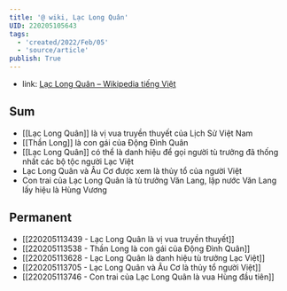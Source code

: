 ```yaml
---
title: '@ wiki, Lạc Long Quân'
UID: 220205105643
tags:
  - 'created/2022/Feb/05'
  - 'source/article'
publish: True
---
```

- link: [Lạc Long Quân – Wikipedia tiếng Việt](https://vi.wikipedia.org/wiki/L%E1%BA%A1c_Long_Qu%C3%A2n)

## Sum
- [[Lạc Long Quân]] là vị vua truyền thuyết của Lịch Sử Việt Nam
- [[Thần Long]] là con gái của Động Đình Quân
- [[Lạc Long Quân]] có thể là danh hiệu để gọi người tù trưởng đã thống nhất các bộ tộc người Lạc Việt
- Lạc Long Quân và Âu Cơ được xem là thủy tổ của người Việt
- Con trai của Lạc Long Quân là tù trưởng Văn Lang, lập nước Văn Lang lấy hiệu là Hùng Vương

## Permanent
- [[220205113439 - Lạc Long Quân là vị vua truyền thuyết]]
- [[220205113538 - Thần Long là con gái của Động Đình Quân]]
- [[220205113628 - Lạc Long Quân là danh hiệu tù trưởng Lạc Việt]]
- [[220205113705 - Lạc Long Quân và Âu Cơ là thủy tổ người Việt]]
- [[220205113746 - Con trai của Lạc Long Quân là vua Hùng đầu tiên]]

